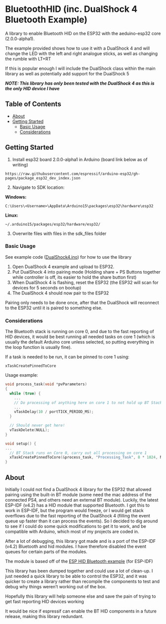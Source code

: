 # BluetoothHID (inc. DualShock 4 Bluetooth Example)

A library to enable Bluetooth HID on the ESP32 with the aeduino-esp32 core (2.0.0-alpha1).

The example provided shows how to use it with a DualShock 4 and will change the LED with the left and right analogue sticks, as well as changing the rumble with LT+RT

If this is popular enough I will include the DualShock class within the main library as well as potentially add support for the DualShock 5

***NOTE: This library has only been tested with the DualShock 4 as this is the only HID device I have***

## Table of Contents

- [About](#about)
- [Getting Started](#getting-started)
  - [Basic Usage](#basic-usage)
  - [Considerations](#considerations)

## Getting Started

1. Install esp32 board 2.0.0-alpha1 in Arduino (board link below as of writing)

```
https://raw.githubusercontent.com/espressif/arduino-esp32/gh-pages/package_esp32_dev_index.json
```

2. Navigate to SDK location:

**Windows:**
```
C:\Users\<Username>\AppData\Arduino15\packages\esp32\hardware\esp32
```

**Linux:**
```
~/.arduino15/packages/esp32/hardware/esp32/
```

3. Overwrite files with files in the sdk_files folder

### Basic Usage

See example code ([DualShock4.ino](examples/DualShock4.ino)) for how to use the library

1. Open DualShock 4 example and upload to ESP32.
2. Put DualShock 4 into pairing mode (Holding share + PS Buttons together while controller is off, its easier to hold the share button first)
3. When DualShock 4 is flashing, reset the ESP32 (the ESP32 will scan for devices for 5 seconds on bootup)
4. The DualShock 4 should now pair to the ESP32

Pairing only needs to be done once, after that the DualShock will reconnect to the ESP32 until it is paired to something else.



### Considerations

The Bluetooth stack is running on core 0, and due to the fast reporting of HID devices, it would be best running all needed tasks on core 1 (which is usually the default Arduino core unless selected, so putting everything in the loop function is usually fine).

If a task is needed to be run, it can be pinned to core 1 using:
```
xTaskCreatePinnedToCore
```
Usage example:
```cpp
void process_task(void *pvParameters)
{
  while (true) {
    ...
    // Do processing of anything here on core 1 to not hold up BT Stack
    ...
    vTaskDelay(10 / portTICK_PERIOD_MS);
  }

  // Should never get here!
  vTaskDelete(NULL);
}

void setup() {
...
  // BT Stack runs on Core 0, carry out all processing on core 1
  xTaskCreatePinnedToCore(&process_task, "Processing_Task", 8 * 1024, NULL, 2, NULL, 1);
}
```

## About

Initially I could not find a DualShock 4 library for the ESP32 that allowed pairing using the built-in BT module (some need the mac address of the connected PS4, and others need an external BT module). Luckily, the latest ESP-IDF (v4.2) has a HID module that supported Bluetooth. I got this to work in ESP-IDF, but the program would freeze, or I would get stack overflows due to the fast reporting of the DualShock 4 (filling the event queue up faster than it can process the events). So I decided to dig around to see if I could do some quick modifications to get it to work, and be compatible with Arduino, which most of my projects are coded in.

After a lot of debugging, this library got made and is a port of the ESP-IDF (v4.2) Bluetooth and hid modules. I have therefore disabled the event queues for certain parts of the modules.

The module is based off of the [ESP HID Bluetooth example](https://github.com/espressif/esp-idf/tree/master/examples/bluetooth/esp_hid_device) (for ESP-IDF)

This library has been dumped together and could use a lot of clean-up. I just needed a quick library to be able to control the ESP32, and it was quicker to create a library rather than recompile the components to test and debug why things weren’t working out of the box.

Hopefully this library will help someone else and save the pain of trying to get fast reporting HID devices working

It would be nice if espressif can enable the BT HID components in a future release, making this library redundant.
